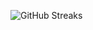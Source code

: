 ![GitHub Streaks](https://github-streaks-mqc9.onrender.com/streak/happilli/image?theme=midnight&cache_bust=1743532114&lang=ja)
